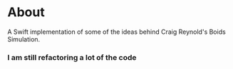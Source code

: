 # About
A Swift implementation of some of the ideas behind Craig Reynold's Boids Simulation.
### I am still refactoring a lot of the code 
